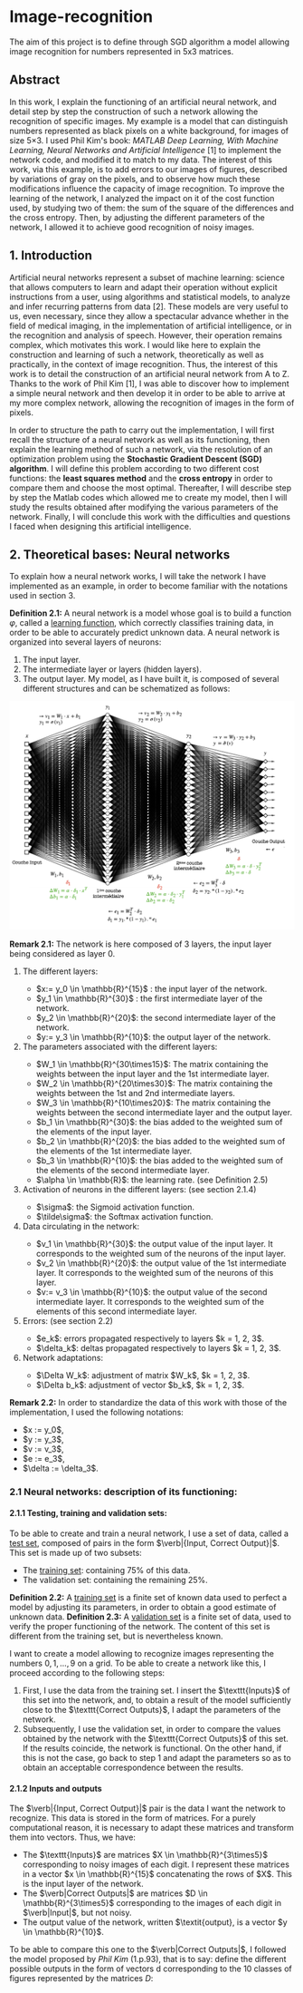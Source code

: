 # Image-recognition
The aim of this project is to define through SGD algorithm a model allowing image recognition for numbers represented in 5x3 matrices.

## Abstract
In this work, I explain the functioning of an artificial neural network, and detail step by step the construction of such a network allowing the recognition of specific images. 
My example is a model that can distinguish numbers represented as black pixels on a white background, for images of size 5×3. 
I used Phil Kim's book: *MATLAB Deep Learning, With Machine Learning, Neural Networks and Artificial Intelligence* [1] to implement the network code, and modified it to match to my data.
The interest of this work, via this example, is to add errors to our images of figures, described by variations of gray on the pixels, and to observe how much these modifications influence the capacity of image recognition. 
To improve the learning of the network, I analyzed the impact on it of the cost function used, by studying two of them: the sum of the square of the differences and the cross entropy. 
Then, by adjusting the different parameters of the network, I allowed it to achieve good recognition of noisy images.

## 1. Introduction
Artificial neural networks represent a subset of machine learning: science that allows computers to learn and adapt their operation without explicit instructions from a user, using algorithms and statistical models, to analyze and infer recurring patterns from data [2]. These models are very useful to us, even necessary, since they allow a spectacular advance whether in the field of medical imaging, in the implementation of artificial intelligence, or in the recognition and analysis of speech. However, their operation remains complex, which motivates this work. 
I would like here to explain the construction and learning of such a network, theoretically as well as practically, in the context of image recognition. Thus, the interest of this work is to detail the construction of an artificial neural network from A to Z. Thanks to the work of Phil Kim [1], I was able to discover how to implement a simple neural network and then develop it in order to be able to arrive at my more complex network, allowing the recognition of images in the form of pixels.


In order to structure the path to carry out the implementation, I will first recall the structure of a neural network as well as its functioning, then explain the learning method of such a network, via the resolution of an optimization problem using the **Stochastic Gradient Descent (SGD) algorithm**. I will define this problem according to two different cost functions: the **least squares method** and the **cross entropy** in order to compare them and choose the most optimal. Thereafter, I will describe step by step the Matlab codes which allowed me to create my model, then I will study the results obtained after modifying the various parameters of the network. Finally, I will conclude this work with the difficulties and questions I faced when designing this artificial intelligence.

## 2. Theoretical bases: Neural networks
To explain how a neural network works, I will take the network I have implemented as an example, in order to become familiar with the notations used in section 3.


**Definition 2.1:** A neural network is a model whose goal is to build a function *φ*, called a <ins>learning function</ins>, which correctly classifies training data, in order to be able to accurately predict unknown data.
A neural network is organized into several layers of neurons: 
1. The input layer.
2. The intermediate layer or layers (hidden layers).
3. The output layer.
My model, as I have built it, is composed of several different structures and can be schematized as follows:

![Representation of my neural network.](https://github.com/vsliki/Image-recognition/blob/main/NN.png)

**Remark 2.1:** The network is here composed of 3 layers, the input layer
being considered as layer 0.

<ol>
  <li>The different layers:</li>
   <ul> 
    <li>$x:= y_0 \in \mathbb{R}^{15}$ : the input layer of the network.</li>
    <li>$y_1 \in \mathbb{R}^{30}$ : the first intermediate layer of the network.</li>
    <li>$y_2 \in \mathbb{R}^{20}$: the second intermediate layer of the network.</li>
    <li>$y:= y_3 \in \mathbb{R}^{10}$: the output layer of the network.</li>
   </ul>
  <li>The parameters associated with the different layers:</li>
    <ul>
      <li>$W_1 \in \mathbb{R}^{30\times15}$: The matrix containing the weights between the input layer and the 1st intermediate layer.</li>
      <li>$W_2 \in \mathbb{R}^{20\times30}$: The matrix containing the weights between the 1st and 2nd intermediate layers.</li>
      <li>$W_3 \in \mathbb{R}^{10\times20}$: The matrix containing the weights between the second intermediate layer and the output layer.</li>
      <li>$b_1 \in \mathbb{R}^{30}$: the bias added to the weighted sum of the elements of the input layer.</li>
      <li>$b_2 \in \mathbb{R}^{20}$: the bias added to the weighted sum of the elements of the 1st intermediate layer.</li>
      <li>$b_3 \in \mathbb{R}^{10}$: the bias added to the weighted sum of the elements of the second intermediate layer.</li>
      <li>$\alpha \in \mathbb{R}$: the learning rate. (see Definition 2.5)</li>
    </ul>
  <li>Activation of neurons in the different layers: (see section 2.1.4)</li>
    <ul>
      <li>$\sigma$: the Sigmoid activation function. </li>
      <li>$\tilde\sigma$: the Softmax activation function.</li>
     </ul>
  <li>Data circulating in the network:</li>
    <ul>
      <li>$v_1 \in \mathbb{R}^{30}$: the output value of the input layer. It corresponds to the weighted sum of the neurons of the input layer.</li>
      <li>$v_2 \in \mathbb{R}^{20}$: the output value of the 1st intermediate layer. It corresponds to the weighted sum of the neurons of this layer.</li>
      <li>$v:= v_3 \in \mathbb{R}^{10}$: the output value of the second intermediate layer. It corresponds to the weighted sum of the elements of this second intermediate layer.</li>
    </ul>
  <li>Errors: (see section 2.2)</li>
    <ul>
      <li>$e_k$: errors propagated respectively to layers $k = 1, 2, 3$. </li>
      <li>$\delta_k$: deltas propagated respectively to layers $k = 1, 2, 3$.</li>
    </ul>
  <li>Network adaptations:</li>
  <ul>
    <li>$\Delta W_k$: adjustment of matrix $W_k$, $k = 1, 2, 3$. </li>
    <li>$\Delta b_k$: adjustment of vector $b_k$, $k = 1, 2, 3$.</li>
  </ul>
</ol>

**Remark 2.2:** In order to standardize the data of this work with those of the implementation, I used the following notations:
<ul>
  <li>$x := y_0$,</li>
  <li>$y := y_3$,</li>
  <li>$v := v_3$,</li>
  <li>$e := e_3$,</li>
  <li>$\delta := \delta_3$.</li>
</ul>

### 2.1 Neural networks: description of its functioning:
#### 2.1.1 Testing, training and validation sets:
To be able to create and train a neural network, I use a set of data, called a <ins>test set</ins>, composed of pairs in the form $\verb|{Input, Correct Output}|$. This set is made up of two subsets:
<ul>
  <li>The <ins>training set</ins>: containing 75% of this data.</li>
  <li>The <in>validation set</in>: containing the remaining 25%.</li>
</ul>

**Definition 2.2:** A <ins>training set</ins> is a finite set of known data used to perfect a model by adjusting its parameters, in order to obtain a good estimate of unknown data.
**Definition 2.3:** A <ins>validation set</ins> is a finite set of data, used to verify the proper functioning of the network. The content of this set is different from the training set, but is nevertheless known.

I want to create a model allowing to recognize images representing the numbers $0,1,...,9$ on a grid. To be able to create a network like this, I proceed according to the following steps:
<ol>
  <li>First, I use the data from the training set. I insert the $\texttt{Inputs}$ of this set into the network, and, to obtain a result of the model sufficiently close to the $\texttt{Correct Outputs}$, I adapt the parameters of the network.</li>
  
  <li>Subsequently, I use the validation set, in order to compare the values obtained by the network with the $\texttt{Correct Outputs}$ of this set. If the results coincide, the network is functional. On the other hand, if this is not the case, go back to step 1 and adapt the parameters so as to obtain an acceptable correspondence between the results.</li>
</ol>
 
 
 #### 2.1.2 Inputs and outputs
The $\verb|{Input, Correct Output}|$ pair is the data I want the network to recognize. This data is stored in the form of matrices. For a purely computational reason, it is necessary to adapt these matrices and transform them into vectors. Thus, we have:
<ul>
  <li>The $\texttt{Inputs}$ are matrices $X \in \mathbb{R}^{3\times5}$ corresponding to noisy images of each digit. I represent these matrices in a vector $x \in \mathbb{R}^{15}$ concatenating the rows of $X$. This is the input layer of the network.</li>
  <li>The $\verb|Correct Outputs|$ are matrices $D \in \mathbb{R}^{3\times5}$ corresponding to the images of each digit in $\verb|Input|$, but not noisy.</li>
  <li>The output value of the network, written $\textit{output}, is a vector $y \in \mathbb{R}^{10}$.</li>
</ul>

To be able to compare this one to the $\verb|Correct Outputs|$, I followed the model proposed by *Phil Kim* (1.p.93), that is to say: define the different possible outputs in the form of vectors d corresponding to the 10 classes of figures represented by the matrices $D$:


